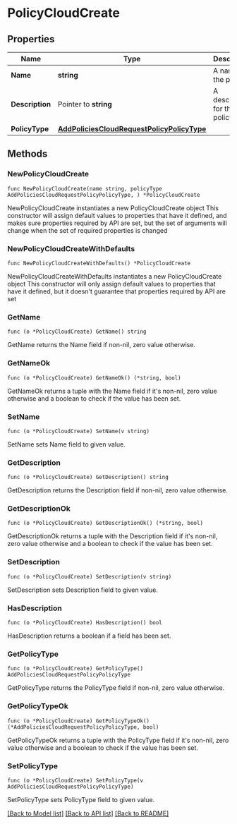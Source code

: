 # PolicyCloudCreate

## Properties

Name | Type | Description | Notes
------------ | ------------- | ------------- | -------------
**Name** | **string** | A name for the policy | 
**Description** | Pointer to **string** | A description for the policy | [optional] 
**PolicyType** | [**AddPoliciesCloudRequestPolicyPolicyType**](AddPoliciesCloudRequestPolicyPolicyType.md) |  | 

## Methods

### NewPolicyCloudCreate

`func NewPolicyCloudCreate(name string, policyType AddPoliciesCloudRequestPolicyPolicyType, ) *PolicyCloudCreate`

NewPolicyCloudCreate instantiates a new PolicyCloudCreate object
This constructor will assign default values to properties that have it defined,
and makes sure properties required by API are set, but the set of arguments
will change when the set of required properties is changed

### NewPolicyCloudCreateWithDefaults

`func NewPolicyCloudCreateWithDefaults() *PolicyCloudCreate`

NewPolicyCloudCreateWithDefaults instantiates a new PolicyCloudCreate object
This constructor will only assign default values to properties that have it defined,
but it doesn't guarantee that properties required by API are set

### GetName

`func (o *PolicyCloudCreate) GetName() string`

GetName returns the Name field if non-nil, zero value otherwise.

### GetNameOk

`func (o *PolicyCloudCreate) GetNameOk() (*string, bool)`

GetNameOk returns a tuple with the Name field if it's non-nil, zero value otherwise
and a boolean to check if the value has been set.

### SetName

`func (o *PolicyCloudCreate) SetName(v string)`

SetName sets Name field to given value.


### GetDescription

`func (o *PolicyCloudCreate) GetDescription() string`

GetDescription returns the Description field if non-nil, zero value otherwise.

### GetDescriptionOk

`func (o *PolicyCloudCreate) GetDescriptionOk() (*string, bool)`

GetDescriptionOk returns a tuple with the Description field if it's non-nil, zero value otherwise
and a boolean to check if the value has been set.

### SetDescription

`func (o *PolicyCloudCreate) SetDescription(v string)`

SetDescription sets Description field to given value.

### HasDescription

`func (o *PolicyCloudCreate) HasDescription() bool`

HasDescription returns a boolean if a field has been set.

### GetPolicyType

`func (o *PolicyCloudCreate) GetPolicyType() AddPoliciesCloudRequestPolicyPolicyType`

GetPolicyType returns the PolicyType field if non-nil, zero value otherwise.

### GetPolicyTypeOk

`func (o *PolicyCloudCreate) GetPolicyTypeOk() (*AddPoliciesCloudRequestPolicyPolicyType, bool)`

GetPolicyTypeOk returns a tuple with the PolicyType field if it's non-nil, zero value otherwise
and a boolean to check if the value has been set.

### SetPolicyType

`func (o *PolicyCloudCreate) SetPolicyType(v AddPoliciesCloudRequestPolicyPolicyType)`

SetPolicyType sets PolicyType field to given value.



[[Back to Model list]](../README.md#documentation-for-models) [[Back to API list]](../README.md#documentation-for-api-endpoints) [[Back to README]](../README.md)


